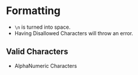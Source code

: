 # Formatting 
- `\n` is turned into space.
- Having Disallowed Characters will throw an error.
## Valid Characters
- AlphaNumeric Characters